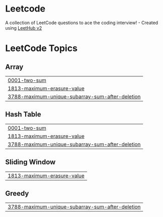 # Leetcode
A collection of LeetCode questions to ace the coding interview! - Created using [LeetHub v2](https://github.com/arunbhardwaj/LeetHub-2.0)

<!---LeetCode Topics Start-->
# LeetCode Topics
## Array
|  |
| ------- |
| [0001-two-sum](https://github.com/krishjha1121/Leetcode/tree/master/0001-two-sum) |
| [1813-maximum-erasure-value](https://github.com/krishjha1121/Leetcode/tree/master/1813-maximum-erasure-value) |
| [3788-maximum-unique-subarray-sum-after-deletion](https://github.com/krishjha1121/Leetcode/tree/master/3788-maximum-unique-subarray-sum-after-deletion) |
## Hash Table
|  |
| ------- |
| [0001-two-sum](https://github.com/krishjha1121/Leetcode/tree/master/0001-two-sum) |
| [1813-maximum-erasure-value](https://github.com/krishjha1121/Leetcode/tree/master/1813-maximum-erasure-value) |
| [3788-maximum-unique-subarray-sum-after-deletion](https://github.com/krishjha1121/Leetcode/tree/master/3788-maximum-unique-subarray-sum-after-deletion) |
## Sliding Window
|  |
| ------- |
| [1813-maximum-erasure-value](https://github.com/krishjha1121/Leetcode/tree/master/1813-maximum-erasure-value) |
## Greedy
|  |
| ------- |
| [3788-maximum-unique-subarray-sum-after-deletion](https://github.com/krishjha1121/Leetcode/tree/master/3788-maximum-unique-subarray-sum-after-deletion) |
<!---LeetCode Topics End-->